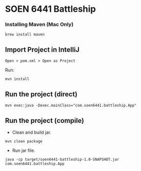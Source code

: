 # SOEN 6441 Battleship

### Installing Maven (Mac Only)
```
brew install maven
```

## Import Project in IntelliJ
`Open > pom.xml > Open as Project`

 Run:
 ```
 mvn install
 ```


## Run the project (direct)
```shell
mvn exec:java -Dexec.mainClass="com.soen6441.battleship.App"
```

## Run the project (compile)

- Clean and build jar.
```shell
mvn clean package
```
- Run jar file.
```shell
java -cp target/soen6441-battleship-1.0-SNAPSHOT.jar com.soen6441.battleship.App
```
